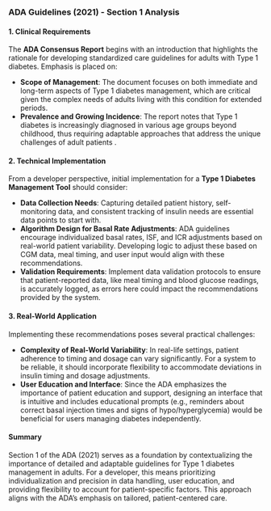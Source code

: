 ### ADA Guidelines (2021) - Section 1 Analysis

#### 1. Clinical Requirements
The **ADA Consensus Report** begins with an introduction that highlights the rationale for developing standardized care guidelines for adults with Type 1 diabetes. Emphasis is placed on:

- **Scope of Management**: The document focuses on both immediate and long-term aspects of Type 1 diabetes management, which are critical given the complex needs of adults living with this condition for extended periods.
- **Prevalence and Growing Incidence**: The report notes that Type 1 diabetes is increasingly diagnosed in various age groups beyond childhood, thus requiring adaptable approaches that address the unique challenges of adult patients .

#### 2. Technical Implementation
From a developer perspective, initial implementation for a **Type 1 Diabetes Management Tool** should consider:
  
- **Data Collection Needs**: Capturing detailed patient history, self-monitoring data, and consistent tracking of insulin needs are essential data points to start with.
- **Algorithm Design for Basal Rate Adjustments**: ADA guidelines encourage individualized basal rates, ISF, and ICR adjustments based on real-world patient variability. Developing logic to adjust these based on CGM data, meal timing, and user input would align with these recommendations.
- **Validation Requirements**: Implement data validation protocols to ensure that patient-reported data, like meal timing and blood glucose readings, is accurately logged, as errors here could impact the recommendations provided by the system.

#### 3. Real-World Application
Implementing these recommendations poses several practical challenges:
  
- **Complexity of Real-World Variability**: In real-life settings, patient adherence to timing and dosage can vary significantly. For a system to be reliable, it should incorporate flexibility to accommodate deviations in insulin timing and dosage adjustments.
- **User Education and Interface**: Since the ADA emphasizes the importance of patient education and support, designing an interface that is intuitive and includes educational prompts (e.g., reminders about correct basal injection times and signs of hypo/hyperglycemia) would be beneficial for users managing diabetes independently.
  
#### Summary
Section 1 of the ADA (2021) serves as a foundation by contextualizing the importance of detailed and adaptable guidelines for Type 1 diabetes management in adults. For a developer, this means prioritizing individualization and precision in data handling, user education, and providing flexibility to account for patient-specific factors. This approach aligns with the ADA’s emphasis on tailored, patient-centered care.